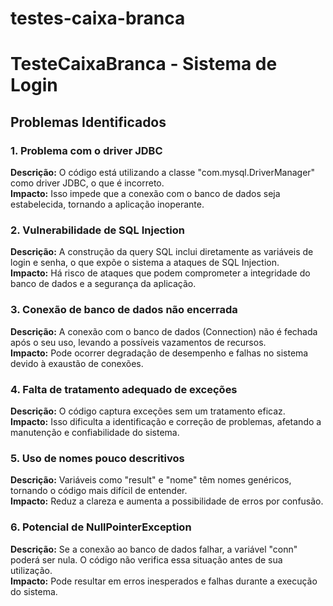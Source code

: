 # testes-caixa-branca

# TesteCaixaBranca - Sistema de Login

## Problemas Identificados

### 1. Problema com o driver JDBC
**Descrição:** O código está utilizando a classe "com.mysql.DriverManager" como driver JDBC, o que é incorreto.  
**Impacto:** Isso impede que a conexão com o banco de dados seja estabelecida, tornando a aplicação inoperante.

### 2. Vulnerabilidade de SQL Injection
**Descrição:** A construção da query SQL inclui diretamente as variáveis de login e senha, o que expõe o sistema a ataques de SQL Injection.  
**Impacto:** Há risco de ataques que podem comprometer a integridade do banco de dados e a segurança da aplicação.

### 3. Conexão de banco de dados não encerrada
**Descrição:** A conexão com o banco de dados (Connection) não é fechada após o seu uso, levando a possíveis vazamentos de recursos.  
**Impacto:** Pode ocorrer degradação de desempenho e falhas no sistema devido à exaustão de conexões.

### 4. Falta de tratamento adequado de exceções
**Descrição:** O código captura exceções sem um tratamento eficaz.  
**Impacto:** Isso dificulta a identificação e correção de problemas, afetando a manutenção e confiabilidade do sistema.

### 5. Uso de nomes pouco descritivos
**Descrição:** Variáveis como "result" e "nome" têm nomes genéricos, tornando o código mais difícil de entender.  
**Impacto:** Reduz a clareza e aumenta a possibilidade de erros por confusão.

### 6. Potencial de NullPointerException
**Descrição:** Se a conexão ao banco de dados falhar, a variável "conn" poderá ser nula. O código não verifica essa situação antes de sua utilização.  
**Impacto:** Pode resultar em erros inesperados e falhas durante a execução do sistema.

